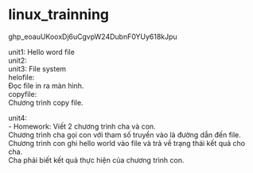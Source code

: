 # linux_trainning

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



unit1: Hello word file<br />
unit2:<br />
unit3: File system<br />
        helofile:<br />
            Đọc file in ra màn hình.<br />
        copyfile:<br />
            Chương trình copy file.<br />

unit4:<br />
    - Homework: Viết 2 chương trình cha và con.<br />
                Chương trình cha gọi con với tham số truyền vào là đường dẫn đến file.<br />
                Chương trình con ghi hello world vào file và trả về trạng thái kết quả cho cha.<br />
                Cha phải biết kết quả thực hiện của chương trình con.<br />


